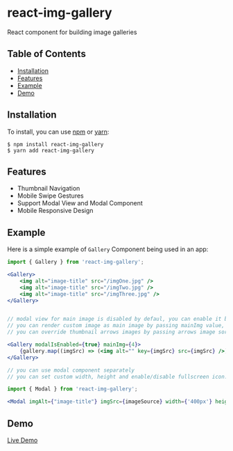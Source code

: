 # react-img-gallery

React component for building image galleries


## Table of Contents

* [Installation](#installation)
* [Features](#features)
* [Example](#example)
* [Demo](#demo)


## Installation

To install, you can use [npm](https://npmjs.org/) or [yarn](https://yarnpkg.com):


    $ npm install react-img-gallery
    $ yarn add react-img-gallery


## Features

* Thumbnail Navigation
* Mobile Swipe Gestures
* Support Modal View and Modal Component
* Mobile Responsive Design

## Example

Here is a simple example of `Gallery` Component being used in an app:

```jsx
import { Gallery } from 'react-img-gallery';

<Gallery>
    <img alt="image-title" src="/imgOne.jpg" />
    <img alt="image-title" src="/imgTwo.jpg" />
    <img alt="image-title" src="/imgThree.jpg" />
</Gallery>


// modal view for main image is disabled by defaul, you can enable it by setting modalIsEnabled value to true
// you can render custom image as main image by passing mainImg value, default main image is the first image
// you can override thumbnail arrows images by passing arrows image soruce for thumbnailRightArrow and thumbnailLeftArrow

<Gallery modalIsEnabled={true} mainImg={4}>
    {gallery.map((imgSrc) => (<img alt="" key={imgSrc} src={imgSrc} />) )}
</Gallery>

// you can use modal component separately
// you can set custom width, height and enable/disable fullscreen icon.

import { Modal } from 'react-img-gallery';

<Modal imgAlt={"image-title"} imgSrc={imageSource} width={'400px'} height={'200px'} fullScreenIconEnabled={true} /> 
```

## Demo

[Live Demo](https://react-img-gallery-k.herokuapp.com)